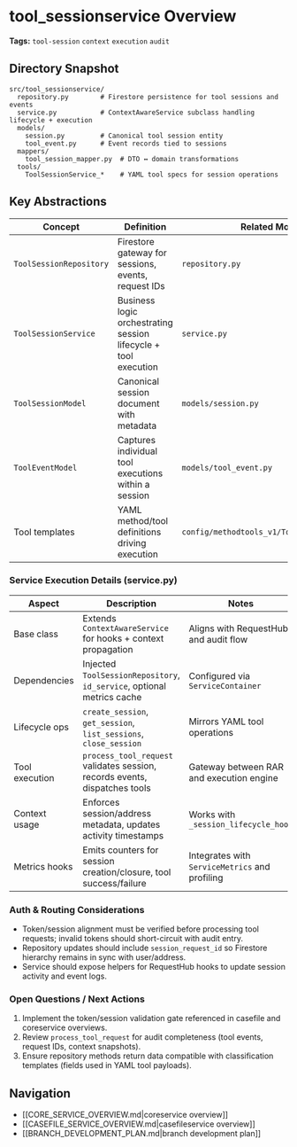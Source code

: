 # tool_sessionservice Overview

**Tags:** `tool-session` `context` `execution` `audit`

## Directory Snapshot

```text
src/tool_sessionservice/
  repository.py        # Firestore persistence for tool sessions and events
  service.py           # ContextAwareService subclass handling lifecycle + execution
  models/
    session.py         # Canonical tool session entity
    tool_event.py      # Event records tied to sessions
  mappers/
    tool_session_mapper.py  # DTO ↔ domain transformations
  tools/
    ToolSessionService_*    # YAML tool specs for session operations
```

## Key Abstractions

| Concept | Definition | Related Modules |
| --- | --- | --- |
| `ToolSessionRepository` | Firestore gateway for sessions, events, request IDs | `repository.py` |
| `ToolSessionService` | Business logic orchestrating session lifecycle + tool execution | `service.py` |
| `ToolSessionModel` | Canonical session document with metadata | `models/session.py` |
| `ToolEventModel` | Captures individual tool executions within a session | `models/tool_event.py` |
| Tool templates | YAML method/tool definitions driving execution | `config/methodtools_v1/ToolSessionService_*` |

### Service Execution Details (service.py)

| Aspect | Description | Notes |
| --- | --- | --- |
| Base class | Extends `ContextAwareService` for hooks + context propagation | Aligns with RequestHub and audit flow |
| Dependencies | Injected `ToolSessionRepository`, `id_service`, optional metrics cache | Configured via `ServiceContainer` |
| Lifecycle ops | `create_session`, `get_session`, `list_sessions`, `close_session` | Mirrors YAML tool operations |
| Tool execution | `process_tool_request` validates session, records events, dispatches tools | Gateway between RAR and execution engine |
| Context usage | Enforces session/address metadata, updates activity timestamps | Works with `_session_lifecycle_hook` |
| Metrics hooks | Emits counters for session creation/closure, tool success/failure | Integrates with `ServiceMetrics` and profiling |

### Auth & Routing Considerations

- Token/session alignment must be verified before processing tool requests; invalid tokens should short-circuit with audit entry.
- Repository updates should include `session_request_id` so Firestore hierarchy remains in sync with user/address.
- Service should expose helpers for RequestHub hooks to update session activity and event logs.

### Open Questions / Next Actions

1. Implement the token/session validation gate referenced in casefile and coreservice overviews.
2. Review `process_tool_request` for audit completeness (tool events, request IDs, context snapshots).
3. Ensure repository methods return data compatible with classification templates (fields used in YAML tool payloads).

## Navigation

- [[CORE_SERVICE_OVERVIEW.md|coreservice overview]]
- [[CASEFILE_SERVICE_OVERVIEW.md|casefileservice overview]]
- [[BRANCH_DEVELOPMENT_PLAN.md|branch development plan]]
